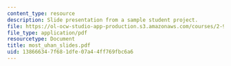 ```yaml
---
content_type: resource
description: Slide presentation from a sample student project.
file: https://ol-ocw-studio-app-production.s3.amazonaws.com/courses/2-997-decision-making-in-large-scale-systems-spring-2004/138666347f681dfe07a44ff769fbc6a6_most_uhan_slides.pdf
file_type: application/pdf
resourcetype: Document
title: most_uhan_slides.pdf
uid: 13866634-7f68-1dfe-07a4-4ff769fbc6a6
---
```

